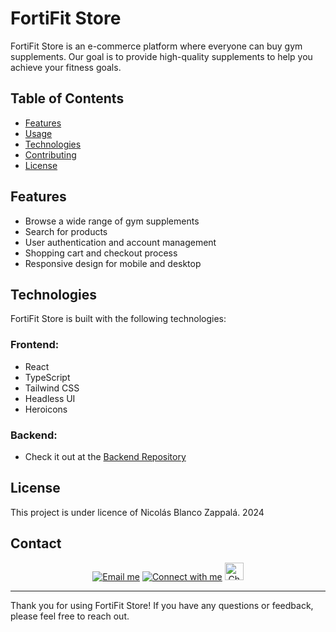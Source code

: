 # FortiFit Store

FortiFit Store is an e-commerce platform where everyone can buy gym supplements. Our goal is to provide high-quality supplements to help you achieve your fitness goals.

## Table of Contents

- [Features](#features)
- [Usage](#usage)
- [Technologies](#technologies)
- [Contributing](#contributing)
- [License](#license)

## Features

- Browse a wide range of gym supplements
- Search for products
- User authentication and account management
- Shopping cart and checkout process
- Responsive design for mobile and desktop

## Technologies

FortiFit Store is built with the following technologies:

### Frontend:

- React
- TypeScript
- Tailwind CSS
- Headless UI
- Heroicons

### Backend:

- Check it out at the [Backend Repository](https://github.com/nblancoz/FortiFit_Store_Backend)

## License

This project is under licence of Nicolás Blanco Zappalá. 2024

## Contact

<section display="flex" justify-content="center" align="center">
<a href = "mailto:nblancozappala@gmail.com"><img src="https://img.shields.io/badge/-Gmail-%23333?style=for-the-badge&logo=gmail&logoColor=white" alt="Email me" target="_blank"></a>
<a href="https://www.linkedin.com/in/nblancoz" target="_blank"><img src="https://img.shields.io/badge/-LinkedIn-%230077B5?style=for-the-badge&logo=linkedin&logoColor=white" alt="Connect with me" target="_blank"></a>
<a href="https://github.com/nblancoz" target="_blank"><img src="https://github.githubassets.com/assets/GitHub-Mark-ea2971cee799.png" alt="Check my GitHub" target="_blank" style="width: 30px; height: 28px;"></a>
</section>

---

Thank you for using FortiFit Store! If you have any questions or feedback, please feel free to reach out.
